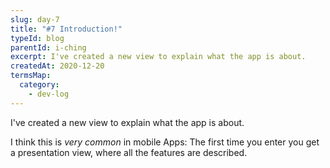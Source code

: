 ```yaml
---
slug: day-7
title: "#7 Introduction!"
typeId: blog
parentId: i-ching
excerpt: I've created a new view to explain what the app is about.
createdAt: 2020-12-20
termsMap:
  category:
    - dev-log
---
```


I've created a new view to explain what the app is about.

I think this is _very common_ in mobile Apps: The first time you enter you get a presentation view, where all the features are described.